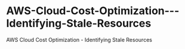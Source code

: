 # AWS-Cloud-Cost-Optimization---Identifying-Stale-Resources
AWS Cloud Cost Optimization - Identifying Stale Resources
